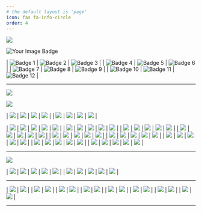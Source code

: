 ```yaml
---
# the default layout is 'page'
icon: fas fa-info-circle
order: 4
---
```



![](https://github.com/umutsaglam/umutsaglam.github.io/blob/main/images/thm.png?raw=true)

<img src="https://tryhackme-badges.s3.amazonaws.com/solidsec.png" alt="Your Image Badge" />


| ![Badge 1](https://assets.tryhackme.com/room-badges/38885e6e4a7ffb23ab9fe5bd2f47f744.png) | ![Badge 2](https://assets.tryhackme.com/room-badges/25dddd71a8d2182d75b2388e0d56fc19.png) | ![Badge 3](https://assets.tryhackme.com/room-badges/4dba45f730428983873a0e37676b34a6.png) |
| ![Badge 4](https://assets.tryhackme.com/room-badges/970a4f7e4bccb67d7f20afe7fecf55d3.png) | ![Badge 5](https://assets.tryhackme.com/room-badges/673e7218f98e4b30568743d6538d9ebd.png) | ![Badge 6](https://assets.tryhackme.com/room-badges/fce1abb9775486d4f1d0af1dc785bba0.png) |
| ![Badge 7](https://assets.tryhackme.com/room-badges/24df75a720abb7ed7609dc622b2ab52e.png) | ![Badge 8](https://assets.tryhackme.com/room-badges/abe06b460c270817279cff41be79d16c.png) | ![Badge 9](https://assets.tryhackme.com/room-badges/a6bb243b0f4f8f797f254cb34783d451.png) |
| ![Badge 10](https://assets.tryhackme.com/room-badges/6adb171eafdaad4516db095099dbe33e.png) | ![Badge 11](https://assets.tryhackme.com/room-badges/d5a4f019864860da7d03bdb7edfdf893.png) | ![Badge 12](https://assets.tryhackme.com/room-badges/e3670d1efbbba8fd708d89790615ffd3.png) |


---

![](https://github.com/umutsaglam/umutsaglam.github.io/blob/main/images/hackviser.jpg?raw=true)

![](https://github.com/umutsaglam/umutsaglam.github.io/blob/main/images/qa.png?raw=true)

| ![](https://github.com/umutsaglam/umutsaglam.github.io/blob/main/images/q1.png?raw=true) | ![](https://github.com/umutsaglam/umutsaglam.github.io/blob/main/images/q2.png?raw=true) | ![](https://github.com/umutsaglam/umutsaglam.github.io/blob/main/images/q3.png?raw=true) | ![](https://github.com/umutsaglam/umutsaglam.github.io/blob/main/images/q4.png?raw=true) |
| ![](https://github.com/umutsaglam/umutsaglam.github.io/blob/main/images/q5.png?raw=true) | ![](https://github.com/umutsaglam/umutsaglam.github.io/blob/main/images/q6.png?raw=true) | ![](https://github.com/umutsaglam/umutsaglam.github.io/blob/main/images/q7.png?raw=true) | ![](https://github.com/umutsaglam/umutsaglam.github.io/blob/main/images/q8.png?raw=true) |


| ![](https://github.com/umutsaglam/umutsaglam.github.io/blob/main/images/Screenshot_1.png?raw=true) | ![](https://github.com/umutsaglam/umutsaglam.github.io/blob/main/images/Screenshot_2.png?raw=true) | ![](https://github.com/umutsaglam/umutsaglam.github.io/blob/main/images/Screenshot_3.png?raw=true) | ![](https://github.com/umutsaglam/umutsaglam.github.io/blob/main/images/Screenshot_4.png?raw=true) | ![](https://github.com/umutsaglam/umutsaglam.github.io/blob/main/images/Screenshot_5.png?raw=true) |
| ![](https://github.com/umutsaglam/umutsaglam.github.io/blob/main/images/Screenshot_6.png?raw=true) | ![](https://github.com/umutsaglam/umutsaglam.github.io/blob/main/images/Screenshot_7.png?raw=true) | ![](https://github.com/umutsaglam/umutsaglam.github.io/blob/main/images/Screenshot_8.png?raw=true) | ![](https://github.com/umutsaglam/umutsaglam.github.io/blob/main/images/Screenshot_9.png?raw=true) | ![](https://github.com/umutsaglam/umutsaglam.github.io/blob/main/images/Screenshot_10.png?raw=true) |
| ![](https://github.com/umutsaglam/umutsaglam.github.io/blob/main/images/Screenshot_11.png?raw=true) | ![](https://github.com/umutsaglam/umutsaglam.github.io/blob/main/images/Screenshot_12.png?raw=true) | ![](https://github.com/umutsaglam/umutsaglam.github.io/blob/main/images/Screenshot_13.png?raw=true) | ![](https://github.com/umutsaglam/umutsaglam.github.io/blob/main/images/Screenshot_14.png?raw=true) | ![](https://github.com/umutsaglam/umutsaglam.github.io/blob/main/images/Screenshot_15.png?raw=true) |
| ![](https://github.com/umutsaglam/umutsaglam.github.io/blob/main/images/Screenshot_16.png?raw=true) | ![](https://github.com/umutsaglam/umutsaglam.github.io/blob/main/images/Screenshot_17.png?raw=true) | ![](https://github.com/umutsaglam/umutsaglam.github.io/blob/main/images/Screenshot_18.png?raw=true) | ![](https://github.com/umutsaglam/umutsaglam.github.io/blob/main/images/Screenshot_19.png?raw=true) | ![](https://github.com/umutsaglam/umutsaglam.github.io/blob/main/images/Screenshot_20.png?raw=true) |
| ![](https://github.com/umutsaglam/umutsaglam.github.io/blob/main/images/Screenshot_21.png?raw=true) | ![](https://github.com/umutsaglam/umutsaglam.github.io/blob/main/images/Screenshot_22.png?raw=true) | ![](https://github.com/umutsaglam/umutsaglam.github.io/blob/main/images/Screenshot_23.png?raw=true) | ![](https://github.com/umutsaglam/umutsaglam.github.io/blob/main/images/Screenshot_24.png?raw=true) | ![](https://github.com/umutsaglam/umutsaglam.github.io/blob/main/images/Screenshot_25.png?raw=true) |
| ![](https://github.com/umutsaglam/umutsaglam.github.io/blob/main/images/Screenshot_26.png?raw=true) | ![](https://github.com/umutsaglam/umutsaglam.github.io/blob/main/images/Screenshot_27.png?raw=true) | ![](https://github.com/umutsaglam/umutsaglam.github.io/blob/main/images/Screenshot_28.png?raw=true) | ![](https://github.com/umutsaglam/umutsaglam.github.io/blob/main/images/Screenshot_29.png?raw=true) | ![](https://github.com/umutsaglam/umutsaglam.github.io/blob/main/images/Screenshot_30.png?raw=true) |
| ![](https://github.com/umutsaglam/umutsaglam.github.io/blob/main/images/Screenshot_31.png?raw=true) | ![](https://github.com/umutsaglam/umutsaglam.github.io/blob/main/images/Screenshot_32.png?raw=true) | ![](https://github.com/umutsaglam/umutsaglam.github.io/blob/main/images/Screenshot_33.png?raw=true) | ![](https://github.com/umutsaglam/umutsaglam.github.io/blob/main/images/Screenshot_34.png?raw=true) | ![](https://github.com/umutsaglam/umutsaglam.github.io/blob/main/images/Screenshot_35.png?raw=true) |
| ![](https://github.com/umutsaglam/umutsaglam.github.io/blob/main/images/Screenshot_36.png?raw=true) | ![](https://github.com/umutsaglam/umutsaglam.github.io/blob/main/images/Screenshot_37.png?raw=true) | ![](https://github.com/umutsaglam/umutsaglam.github.io/blob/main/images/Screenshot_38.png?raw=true) | ![](https://github.com/umutsaglam/umutsaglam.github.io/blob/main/images/Screenshot_39.png?raw=true) | ![](https://github.com/umutsaglam/umutsaglam.github.io/blob/main/images/Screenshot_40.png?raw=true) |
| ![](https://github.com/umutsaglam/umutsaglam.github.io/blob/main/images/Screenshot_41.png?raw=true) | ![](https://github.com/umutsaglam/umutsaglam.github.io/blob/main/images/Screenshot_42.png?raw=true) | ![](https://github.com/umutsaglam/umutsaglam.github.io/blob/main/images/Screenshot_43.png?raw=true) | ![](https://github.com/umutsaglam/umutsaglam.github.io/blob/main/images/Screenshot_44.png?raw=true) | ![](https://github.com/umutsaglam/umutsaglam.github.io/blob/main/images/Screenshot_45.png?raw=true) |

---

![](https://github.com/umutsaglam/umutsaglam.github.io/blob/main/images/htb.png?raw=true)

| ![](https://github.com/umutsaglam/umutsaglam.github.io/blob/main/images/Screenshot_46.png?raw=true) | ![](https://github.com/umutsaglam/umutsaglam.github.io/blob/main/images/Screenshot_47.png?raw=true) | ![](https://github.com/umutsaglam/umutsaglam.github.io/blob/main/images/Screenshot_48.png?raw=true) | ![](https://github.com/umutsaglam/umutsaglam.github.io/blob/main/images/Screenshot_49.png?raw=true) | ![](https://github.com/umutsaglam/umutsaglam.github.io/blob/main/images/Screenshot_50.png?raw=true) |
| ![](https://github.com/umutsaglam/umutsaglam.github.io/blob/main/images/Screenshot_51.png?raw=true) | ![](https://github.com/umutsaglam/umutsaglam.github.io/blob/main/images/Screenshot_52.png?raw=true) | ![](https://github.com/umutsaglam/umutsaglam.github.io/blob/main/images/Screenshot_53.png?raw=true) | ![](https://github.com/umutsaglam/umutsaglam.github.io/blob/main/images/Screenshot_54.png?raw=true) | ![](https://github.com/umutsaglam/umutsaglam.github.io/blob/main/images/Screenshot_55.png?raw=true) |


---


| ![](https://github.com/umutsaglam/umutsaglam.github.io/blob/main/images/sertifika/Cyber_Threat_Management_Badge.jpg?raw=true) | ![](https://github.com/umutsaglam/umutsaglam.github.io/blob/main/images/sertifika/Ethical_Hacker_Badge.jpg?raw=true) |
| ![](https://github.com/umutsaglam/umutsaglam.github.io/blob/main/images/sertifika/cybrary-cert-ethical-hacking_page-0001.jpg?raw=true) | ![](https://github.com/umutsaglam/umutsaglam.github.io/blob/main/images/sertifika/THM-KM78V0PLNA.png?raw=true) |
| ![](https://github.com/umutsaglam/umutsaglam.github.io/blob/main/images/sertifika/THM-VVLGVZGNXK.png?raw=true) | ![](https://github.com/umutsaglam/umutsaglam.github.io/blob/main/images/sertifika/THM-ACWNTUM8VV.png?raw=true) |
| ![](https://github.com/umutsaglam/umutsaglam.github.io/blob/main/images/sertifika/thumbnail_skb_sertifika1.jpg?raw=true) | ![](https://github.com/umutsaglam/umutsaglam.github.io/blob/main/images/sertifika/thumbnail_skb_sertifika2.jpg?raw=true) |
| ![](https://github.com/umutsaglam/umutsaglam.github.io/blob/main/images/sertifika/Pentesting101.jpg?raw=true) | ![](https://github.com/umutsaglam/umutsaglam.github.io/blob/main/images/sertifika/Python101.jpg?raw=true) |
| ![](https://github.com/umutsaglam/umutsaglam.github.io/blob/main/images/sertifika/SQL.jpg?raw=true) | ![](https://github.com/umutsaglam/umutsaglam.github.io/blob/main/images/sertifika/UC-68a3028f-05f0-4f2e-a3ec-3984222bcb2b.jpg?raw=true) |
| ![](https://github.com/umutsaglam/umutsaglam.github.io/blob/main/images/sertifika/UC-966ab29d-013b-4afb-bbe5-72c9cd1d31fa.jpg?raw=true) | ![](https://github.com/umutsaglam/umutsaglam.github.io/blob/main/images/sertifika/UC-8418e744-fd53-48c4-b088-ff7408cf42ef.jpg?raw=true) |
| ![](https://github.com/umutsaglam/umutsaglam.github.io/blob/main/images/sertifika/UC-aa4d7780-8279-441b-844c-d4825b4db5a0.jpg?raw=true) | ![](https://github.com/umutsaglam/umutsaglam.github.io/blob/main/images/sertifika/UC-ee335d92-41cd-46bf-acbc-0b6240aed35b.jpg?raw=true) |








---




